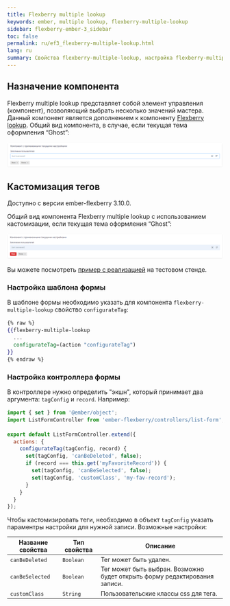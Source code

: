 ```yaml
---
title: Flexberry multiple lookup 
keywords: ember, multiple lookup, flexberry-multiple-lookup
sidebar: flexberry-ember-3_sidebar
toc: false
permalink: ru/ef3_flexberry-multiple-lookup.html
lang: ru
summary: Свойства flexberry-multiple-lookup, настройка flexberry-multiple-lookup
---
```


## Назначение компонента

Flexberry multiple lookup представляет собой элемент управления (компонент), позволяющий выбрать несколько значений мастера. Данный компонент является дополнением к компоненту [Flexberry lookup]().
Общий вид компонента, в случае, если текущая тема оформления “Ghost”:

![](/images/pages/products/flexberry-ember/3.x/components/flexberry-multiply-lookup.png)

## Кастомизация тегов

Доступно с версии ember-flexberry 3.10.0.

Общий вид компонента Flexberry multiple lookup с использованием кастомизации, если текущая тема оформления “Ghost”:

![](/images/pages/products/flexberry-ember/3.x/components/flexberry-multiply-lookup-tag-customization-example.png)

Вы можете посмотреть [пример с реализацией](http://flexberry.github.io/ember-flexberry/dummy/dummy-test-2/?#/components-examples/flexberry-multiple-lookup/configurate-tags) на тестовом стенде.

### Настройка шаблона формы

В шаблоне формы необходимо указать для компонента `flexberry-multiple-lookup` свойство `configurateTag`:

```hbs
{% raw %}
{{flexberry-multiple-lookup
  ...
  configurateTag=(action "configurateTag")
}}
{% endraw %}
```

### Настройка контроллера формы

В контроллере нужно определить "экшн", который принимает два аргумента: `tagConfig` и `record`. Например:

```javascript
import { set } from '@ember/object';
import ListFormController from 'ember-flexberry/controllers/list-form';

export default ListFormController.extend({
  actions: {
    configurateTag(tagConfig, record) {
      set(tagConfig, 'canBeDeleted', false);
      if (record === this.get('myFavoriteRecord')) {
        set(tagConfig, 'canBeSelected', false);
        set(tagConfig, 'customClass', 'my-fav-record');
      }
    }
  }
});
```

Чтобы кастомизировать теги, необходимо в объект `tagConfig` указать параментры настройки для нужной записи. Возможные настройки:

| Название свойства | Тип свойства | Описание |
|-|-|-|
| `canBeDeleted` | `Boolean` | Тег может быть удален. |
| `canBeSelected` | `Boolean` | Тег может быть выбран. Возможно будет открыть форму редактирования записи. |
| `customClass` | `String` | Пользовательские классы css для тега. |